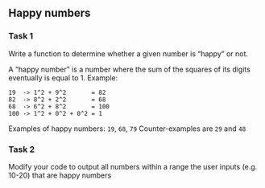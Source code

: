 ## Happy numbers

### Task 1

Write a function to determine whether a given number is “happy” or not.

A “happy number” is a number where the sum of the squares of its digits eventually is equal to 1. Example:
```
19  -> 1^2 + 9^2       = 82
82  -> 8^2 + 2^2       = 68
68  -> 6^2 + 8^2       = 100
100 -> 1^2 + 0^2 + 0^2 = 1
```

Examples of happy numbers: `19`, `68`, `79`
Counter-examples are `29` and `48`

### Task 2

Modify your code to output all numbers within a range the user inputs (e.g. 10-20) that are happy numbers
